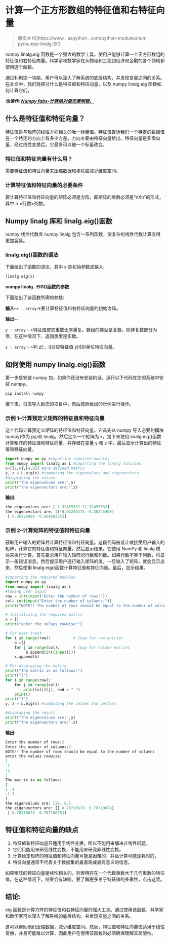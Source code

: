 # 计算一个正方形数组的特征值和右特征向量

> 原文:# t0]https://www . aspython . com/python-modules/num py/numpy-linalg-EIG

numpy linalg.eig 函数是一个强大的数学工具，使用户能够计算一个正方形数组的特征值和右特征向量。科学家和数学家在从物理和工程到经济和金融的各个领域都使用这个函数。

通过利用这一功能，用户可以深入了解系统的底层结构，并发现变量之间的关系。在本文中，我们将探讨什么是特征值和特征向量，以及 numpy linalg.eig 函数如何计算它们。

***也读作: [Numpy fabs-计算绝对值元素明智。](https://www.askpython.com/python-modules/numpy/numpy-fabs)***

## 什么是特征值和特征向量？

特征值是与矩阵的线性方程相关的唯一标量值。特征值告诉我们一个特定的数据值在一个特定的方向上有多少方差。方向主要由特征向量给出。特征向量是非零向量，经过线性变换后，它最多可以被一个标量改变。

### 特征值和特征向量有什么用？

需要特征值和特征向量来压缩数据和移除或减少维度空间。

### 计算特征值和特征向量的必要条件

要计算特征值和特征向量的矩阵必须是方阵，即矩阵的维数必须是“nXn”的形式，其中 n =行数=列数。

## Numpy linalg 库和 linalg.eig()函数

numpy 线性代数库 numpy linalg 包含一系列函数，使复杂的线性代数计算变得更加容易。

### linalg.eig()函数的语法

下面给出了函数的语法，其中 x 是初始参数或输入:

```py
linalg.eig(x)

```

**numpy linalg . EIG()函数的参数**

下面给出了该函数所需的参数:

**输入**–`x : array`->要计算特征值和右特征向量的初始方阵。

**输出**--

`y : array` - >特征值按其重数无序重复。数组的类型是复数，除非复数部分为零，在这种情况下，返回类型是实数。

`z : array` - >列 z[:，i]对应特征值 y[i]的单位特征向量。

## 如何使用 numpy linalg.eig()函数

第一步是安装 numpy 包，如果你还没有安装的话。运行以下代码在您的系统中安装 numpy。

```py
pip install numpy

```

接下来，将库导入到您的项目中，然后按照给出的示例进行操作。

### 示例 1–计算预定义矩阵的特征值和特征向量

这个代码计算预定义矩阵的特征值和特征向量。它首先从 numpy 导入必要的模块 numpy(作为 py)和 linalg。然后定义一个矩阵为 x，接下来使用 linalg.eig()函数计算矩阵的特征值和特征向量，并存储在变量 y 和 z 中，最后显示计算出的特征值和特征向量。

```py
import numpy as py #importing required modules
from numpy import linalg as L #importing the linalg function
x=[[1,6],[4,9]] #pre defined matrix
y, z = L.eig(x) #computing the eigenvalues and eigenvectors
#displaying the values
print("the eigenvalues are:",y) 
print("the eigenvectors are:",z)

```

**输出:**

```py
the eigenvalues are: [-1.32455532 11.32455532]
the eigenvectors are: [[-0.93246475 -0.50245469]
 [ 0.36126098 -0.86460354]]

```

### 示例 2–计算矩阵的特征值和特征向量

获取用户输入的矩阵并计算特征值和特征向量。这段代码被设计成接受用户输入的矩阵，计算它的特征值和特征向量，然后显示结果。它使用 NumPy 和 linalg 模块来执行计算。首先要求用户输入矩阵的行数和列数。如果行数不等于列数，将显示一条错误消息。然后提示用户逐行输入矩阵的值。一旦输入了矩阵，就会显示出来，然后使用 linalg.eig()函数计算特征值和特征向量。最后，显示结果。

```py
#importing the required modules
import numpy as py
from numpy import linalg as L
#taking user input
row = int(input("Enter the number of rows:"))
col= int(input("Enter the number of columns:"))
print("NOTE!! The number of rows should be equal to the number of columns")

# Initializing the required matrix
x = []
print("enter the values rowwise:")

# For user input
for i in range(row):          # loop for row entries
    b =[]
    for j in range(col):      # loop for column entries
         b.append(int(input()))
    x.append(b)

# For displaying the matrix
print("The matrix is as follows:")
print("[")
for i in range(row):
    for j in range(col):
        print(x[i][j], end = " ")
    print()
print("]")
y, z = L.eig(x) #computing the values and vectors

#displaying the result
print("the eigenvalues are:",y)
print("the eigenvectors are:",z)

```

**输出:**

```py
Enter the number of rows:2
Enter the number of columns:2
NOTE!! The number of rows should be equal to the number of columns
enter the values rowwise:
1
-1
-1
1
The matrix is as follows:
[
1 -1
-1 1
]
the eigenvalues are: [2\. 0.]
the eigenvectors are: [[ 0.70710678  0.70710678]
 [-0.70710678  0.70710678]]

```

## 特征值和特征向量的缺点

1.  特征值和特征向量只适用于线性变换，所以不能用来解决非线性问题。
2.  它们只能用来研究线性变换，不能用来研究非线性变换。
3.  计算给定矩阵的特征值和特征向量可能是困难的，并且计算可能是耗时的。
4.  特征向量通常不代表关于数据集的最直观或最有意义的信息。

如果矩阵的特征向量是线性相关的，则表明存在一个代数重数大于几何重数的特征值。在这种情况下，结果会有缺陷。要了解更多关于特征值的多重性，点击这里。

## 结论:

eig 函数是计算方阵的特征值和右特征向量的强大工具。通过使用该函数，科学家和数学家可以深入了解系统的底层结构，并发现变量之间的关系。

这可以帮助他们压缩数据，减少维度空间。然而，特征值和特征向量仅适用于线性变换，并且可能难以计算，因此用户在使用该函数时必须确保理解其局限性。
